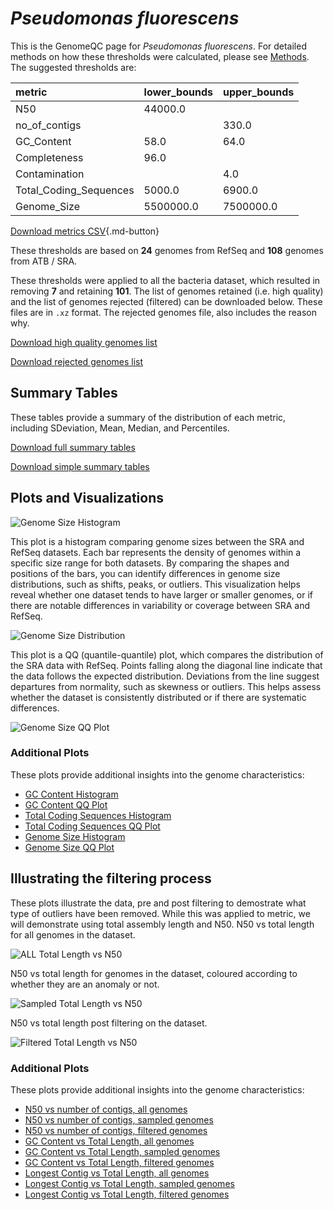# *Pseudomonas fluorescens*

This is the GenomeQC page for *Pseudomonas fluorescens*. For detailed methods on how these thresholds were calculated, please see [Methods](../../methods.md).
The suggested thresholds are: 

| metric                 | lower_bounds   | upper_bounds   |
|:-----------------------|:---------------|:---------------|
| N50                    | 44000.0        |                |
| no_of_contigs          |                | 330.0          |
| GC_Content             | 58.0           | 64.0           |
| Completeness           | 96.0           |                |
| Contamination          |                | 4.0            |
| Total_Coding_Sequences | 5000.0         | 6900.0         |
| Genome_Size            | 5500000.0      | 7500000.0      |

[Download metrics CSV](Pseudomonas_fluorescens_metrics.csv){.md-button}


These thresholds are based on **24** genomes from RefSeq and **108** genomes from ATB / SRA.

These thresholds were applied to all the bacteria dataset, which resulted in removing **7** and retaining **101**.
The list of genomes retained (i.e. high quality) and the list of genomes rejected (filtered) can be downloaded below. These files are in `.xz` format. The rejected genomes file, also includes the reason why.

[Download high quality genomes list](Pseudomonas_fluorescens_high_quality_genomes.csv.xz)


[Download rejected genomes list](Pseudomonas_fluorescens_filtered_out_genomes.csv.xz)



## Summary Tables
These tables provide a summary of the distribution of each metric, including SDeviation, Mean, Median, and Percentiles.

[Download full summary tables](summary.csv)

[Download simple summary tables](selected_summary.csv)

## Plots and Visualizations

![Genome Size Histogram](Genome_Size_refseq_histogram_kde.png)

This plot is a histogram comparing genome sizes between the SRA and RefSeq datasets. Each bar represents the density of genomes within a specific size range for both datasets. By comparing the shapes and positions of the bars, you can identify differences in genome size distributions, such as shifts, peaks, or outliers. This visualization helps reveal whether one dataset tends to have larger or smaller genomes, or if there are notable differences in variability or coverage between SRA and RefSeq.

![Genome Size Distribution](Genome_Size_refseq_histogram_kde.png)

This plot is a QQ (quantile-quantile) plot, which compares the distribution of the SRA data with RefSeq. Points falling along the diagonal line indicate that the data follows the expected distribution. Deviations from the line suggest departures from normality, such as skewness or outliers. This helps assess whether the dataset is consistently distributed or if there are systematic differences.

![Genome Size QQ Plot](Genome_Size_refseq_qqplot.png)

### Additional Plots

These plots provide additional insights into the genome characteristics:

- [GC Content Histogram](GC_Content_refseq_histogram_kde.png)
- [GC Content QQ Plot](GC_Content_refseq_qqplot.png)
- [Total Coding Sequences Histogram](Total_Coding_Sequences_refseq_histogram_kde.png)
- [Total Coding Sequences QQ Plot](Total_Coding_Sequences_refseq_qqplot.png)
- [Genome Size Histogram](Genome_Size_refseq_histogram_kde.png)
- [Genome Size QQ Plot](Genome_Size_refseq_qqplot.png)
## Illustrating the filtering process
These plots illustrate the data, pre and post filtering to demostrate what type of outliers have been removed. While this was applied to metric, we will demonstrate using total assembly length and N50.
N50 vs total length for all genomes in the dataset.

![ALL Total Length vs N50](Pseudomonas_fluorescens_all_total_length_N50.png)

N50 vs total length for genomes in the dataset, coloured according to whether they are an anomaly or not.

![Sampled Total Length vs N50](Pseudomonas_fluorescens_sample_total_length_N50.png)

N50 vs total length post filtering on the dataset.

![Filtered Total Length vs N50](Pseudomonas_fluorescens_filt_total_length_N50.png)

### Additional Plots

These plots provide additional insights into the genome characteristics:

- [N50 vs number of contigs, all genomes](Pseudomonas_fluorescens_all_N50_number.png)
- [N50 vs number of contigs, sampled genomes](Pseudomonas_fluorescens_sample_N50_number.png)
- [N50 vs number of contigs, filtered genomes](Pseudomonas_fluorescens_filt_N50_number.png)
- [GC Content vs Total Length, all genomes](Pseudomonas_fluorescens_all_total_length_GC_Content.png)
- [GC Content vs Total Length, sampled genomes](Pseudomonas_fluorescens_sample_total_length_GC_Content.png)
- [GC Content vs Total Length, filtered genomes](Pseudomonas_fluorescens_filt_total_length_GC_Content.png)
- [Longest Contig vs Total Length, all genomes](Pseudomonas_fluorescens_all_total_length_longest.png)
- [Longest Contig vs Total Length, sampled genomes](Pseudomonas_fluorescens_sample_total_length_longest.png)
- [Longest Contig vs Total Length, filtered genomes](Pseudomonas_fluorescens_filt_total_length_longest.png)
